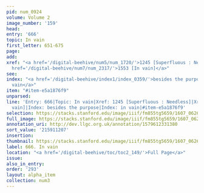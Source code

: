 ```yaml
---
pid: num_0924
volume: Volume 2
image_number: '159'
head:
entry: '666'
topic: In vain
first_letter: 651-675
page:
add:
xref: "<a href='/digital-beehive/num5/num_1720/'>1245 [Superfluous : Needless]</a>|<a
  href='/digital-beehive/num7/num_2317/'>1553 [In vain]</a>"
see:
index: "<a href='/digital-beehive/index1/index_0359/'>besides the purpose</a>|<a href='/digital-beehive/index3/index_2088/'>in
  vain</a>"
item: "#item-e5a1876f9"
unparsed:
line: 'Entry: 666|Topic: In vain|Xref: 1245 [Superfluous : Needless]|Xref: 1553 [In
  vain]|Index: besides the purpose|Index: in vain|#item-e5a1876f9'
selection: https://stacks.stanford.edu/image/iiif/fm855tg5659/1607_0626/370,1207,2924,1055/full/0/default.jpg
full_image: https://stacks.stanford.edu/image/iiif/fm855tg5659/1607_0626/full/full/0/default.jpg
annotation_uri: http://dev.llgc.org.uk/annotation/1579612331380
sort_value: '215911207'
insertion:
thumbnail: https://stacks.stanford.edu/image/iiif/fm855tg5659/1607_0626/370,1207,600,180/250,/0/default.jpg
label: 666. In vain
location: "<a href='/digital-beehive/toc/toc2_149/'>Full Page</a>"
issue:
also_in_entry:
order: '293'
layout: alpha_item
collection: num3
---
```

